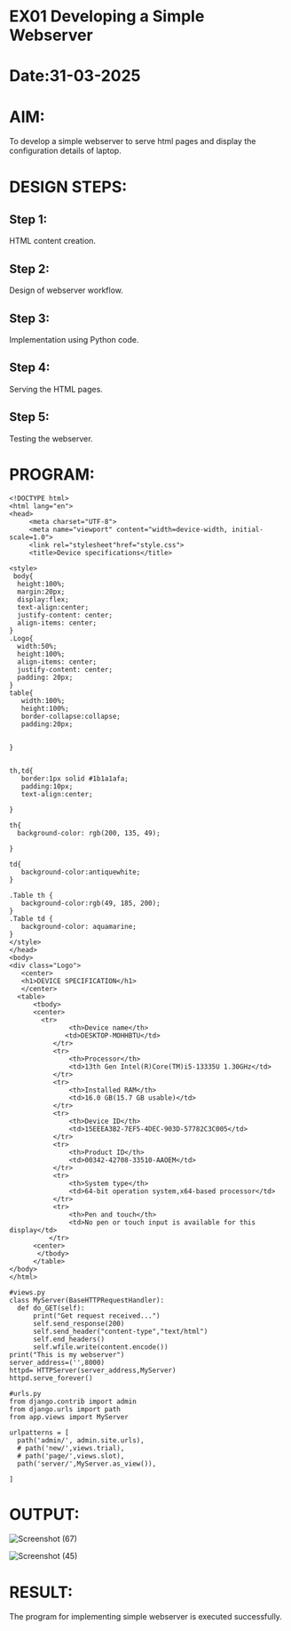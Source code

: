 # EX01 Developing a Simple Webserver

# Date:31-03-2025
# AIM:
To develop a simple webserver to serve html pages and display the configuration details of laptop.

# DESIGN STEPS:
## Step 1:
HTML content creation.

## Step 2:
Design of webserver workflow.

## Step 3:
Implementation using Python code.

## Step 4:
Serving the HTML pages.

## Step 5:
Testing the webserver.

# PROGRAM:
  ```
  <!DOCTYPE html>
  <html lang="en">
  <head>
       <meta charset="UTF-8">
       <meta name="viewport" content="width=device-width, initial-scale=1.0">
       <link rel="stylesheet"href="style.css">
       <title>Device specifications</title>

  <style>
   body{
    height:100%;
    margin:20px;
    display:flex;
    text-align:center;
    justify-content: center;
    align-items: center;
 }
 .Logo{
    width:50%;
    height:100%;
    align-items: center;
    justify-content: center;
    padding: 20px;
}
 table{
     width:100%;
     height:100%;
     border-collapse:collapse;
     padding:20px;
    
    
 }


 th,td{
     border:1px solid #1b1a1afa;
     padding:10px;
     text-align:center;
    
 }

 th{
    background-color: rgb(200, 135, 49);

 }

 td{
     background-color:antiquewhite;
 }

 .Table th {
     background-color:rgb(49, 185, 200);
 }
 .Table td {
     background-color: aquamarine;
 }   
 </style>
 </head>
 <body>
 <div class="Logo">
     <center>
     <h1>DEVICE SPECIFICATION</h1>
     </center>
    <table>
        <tbody>
        <center>
          <tr>
                 <th>Device name</th>
                <td>DESKTOP-MOHHBTU</td>
             </tr>
             <tr>
                 <th>Processor</th>
                 <td>13th Gen Intel(R)Core(TM)i5-13335U 1.30GHz</td>
             </tr>
             <tr>
                 <th>Installed RAM</th>
                 <td>16.0 GB(15.7 GB usable)</td>
             </tr>
             <tr>
                 <th>Device ID</th>
                 <td>15EEEA3B2-7EF5-4DEC-903D-57782C3C005</td>
             </tr>
             <tr>
                 <th>Product ID</th>
                 <td>00342-42708-33510-AAOEM</td>
             </tr>
             <tr>
                 <th>System type</th>
                 <td>64-bit operation system,x64-based processor</td>
             </tr>
             <tr>
                 <th>Pen and touch</th>
                 <td>No pen or touch input is available for this display</td>
            </tr>
        <center>
         </tbody>
        </table>   
</body>
</html>

#views.py
class MyServer(BaseHTTPRequestHandler):
    def do_GET(self):
        print("Get request received...")
        self.send_response(200)
        self.send_header("content-type","text/html")
        self.end_headers()
        self.wfile.write(content.encode())
print("This is my webserver")
server_address=('',8000)
httpd= HTTPServer(server_address,MyServer)
httpd.serve_forever()

#urls.py
from django.contrib import admin 
from django.urls import path
from app.views import MyServer

urlpatterns = [
    path('admin/', admin.site.urls),
    # path('new/',views.trial),
    # path('page/',views.slot),
    path('server/',MyServer.as_view()),
    
]

 ```        
# OUTPUT:
![Screenshot (67)](https://github.com/user-attachments/assets/71044da0-aef0-4b22-b2ce-d48db91b6149)


![Screenshot (45)](https://github.com/user-attachments/assets/b420267c-dc73-4891-a1de-98b96e8425d8)

          
# RESULT:
The program for implementing simple webserver is executed successfully.

